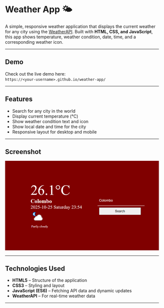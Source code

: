 # Weather App 🌤️

A simple, responsive weather application that displays the current weather for any city using the [WeatherAPI](https://www.weatherapi.com/). Built with **HTML, CSS, and JavaScript**, this app shows temperature, weather condition, date, time, and a corresponding weather icon.

---

## Demo

Check out the live demo here:  
`https://<your-username>.github.io/weather-app/`  

---

## Features

- Search for any city in the world
- Display current temperature (°C)
- Show weather condition text and icon
- Show local date and time for the city
- Responsive layout for desktop and mobile

---

## Screenshot

![Weather App Screenshot](Colombo.png)  


---

## Technologies Used

- **HTML5** – Structure of the application
- **CSS3** – Styling and layout
- **JavaScript (ES6)** – Fetching API data and dynamic updates
- **WeatherAPI** – For real-time weather data

---

